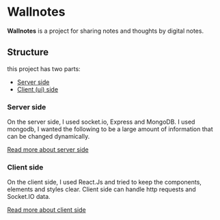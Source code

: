 # Wallnotes

__Wallnotes__ is a project for sharing notes and thoughts by digital notes.

## Structure
this project has two parts:
- [Server side](#server-side)
- [Client (ui) side](#client-side)

### Server side
On the server side, I used socket.io, Express and MongoDB.
I used mongodb, I wanted the following to be a large amount of information that can be changed dynamically.

[Read more about server side](/server)

### Client side
On the client side, I used React.Js and tried to keep the components, elements and styles clear.
Client side can handle http requests and Socket.IO data.

[Read more about client side](/ui)
